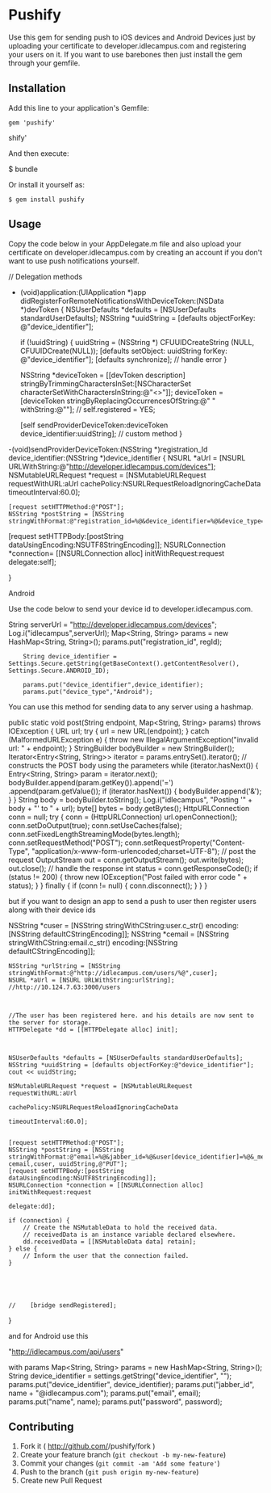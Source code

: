 # Pushify

Use this gem for sending push to iOS devices and Android Devices just by uploading your certificate to developer.idlecampus.com and registering your users on it. If you want to use barebones then just install the gem through your gemfile.

## Installation

Add this line to your application's Gemfile:

    gem 'pushify'

shify'

And then execute:

   $ bundle

Or install it yourself as:

    $ gem install pushify

## Usage


Copy the code below in your AppDelegate.m file and also upload your certificate on developer.idlecampus.com by creating an account if you don't want to use push notifications yourself.

// Delegation methods
- (void)application:(UIApplication *)app didRegisterForRemoteNotificationsWithDeviceToken:(NSData *)devToken {
    NSUserDefaults  *defaults = [NSUserDefaults standardUserDefaults];
    NSString        *uuidString    = [defaults objectForKey: @"device_identifier"];
    
    if (!uuidString)
    {
        uuidString = (NSString *) CFUUIDCreateString (NULL, CFUUIDCreate(NULL));
        [defaults setObject: uuidString forKey: @"device_identifier"];
        [defaults synchronize]; // handle error
    }
    
    NSString *deviceToken = [[devToken description] stringByTrimmingCharactersInSet:[NSCharacterSet characterSetWithCharactersInString:@"<>"]];
    deviceToken = [deviceToken stringByReplacingOccurrencesOfString:@" " withString:@""];
   // self.registered = YES;
   
    
    [self sendProviderDeviceToken:deviceToken device_identifier:uuidString]; // custom method
}


-(void)sendProviderDeviceToken:(NSString *)registration_Id device_identifier:(NSString *)device_identifier {
    NSURL *aUrl = [NSURL URLWithString:@"http://developer.idlecampus.com/devices"];
    NSMutableURLRequest *request = [NSMutableURLRequest requestWithURL:aUrl
                                                           cachePolicy:NSURLRequestReloadIgnoringCacheData
                                                       timeoutInterval:60.0];
    
    
    
    [request setHTTPMethod:@"POST"];
    NSString *postString = [NSString stringWithFormat:@"registration_id=%@&device_identifier=%@&device_type=IOS",registration_Id,device_identifier];
   [request setHTTPBody:[postString dataUsingEncoding:NSUTF8StringEncoding]];
    NSURLConnection *connection= [[NSURLConnection alloc] initWithRequest:request
                                                                 delegate:self];
    
}


Android

Use the code below to send your device id to developer.idlecampus.com. 

  String serverUrl = "http://developer.idlecampus.com/devices";
        Log.i("idlecampus",serverUrl);
        Map<String, String> params = new HashMap<String, String>();
        params.put("registration_id", regId);
        
        String device_identifier = Settings.Secure.getString(getBaseContext().getContentResolver(), Settings.Secure.ANDROID_ID);

        params.put("device_identifier",device_identifier);
        params.put("device_type","Android");


 You can use this method for sending data to any server using a hashmap.

  public static void post(String endpoint, Map<String, String> params)
            throws IOException {
        URL url;
        try {
            url = new URL(endpoint);
        } catch (MalformedURLException e) {
            throw new IllegalArgumentException("invalid url: " + endpoint);
        }
        StringBuilder bodyBuilder = new StringBuilder();
        Iterator<Entry<String, String>> iterator = params.entrySet().iterator();
        // constructs the POST body using the parameters
        while (iterator.hasNext()) {
            Entry<String, String> param = iterator.next();
            bodyBuilder.append(param.getKey()).append('=')
                    .append(param.getValue());
            if (iterator.hasNext()) {
                bodyBuilder.append('&');
            }
        }
        String body = bodyBuilder.toString();
        Log.i("idlecampus", "Posting '" + body + "' to " + url);
        byte[] bytes = body.getBytes();
        HttpURLConnection conn = null;
        try {
            conn = (HttpURLConnection) url.openConnection();
            conn.setDoOutput(true);
            conn.setUseCaches(false);
            conn.setFixedLengthStreamingMode(bytes.length);
            conn.setRequestMethod("POST");
            conn.setRequestProperty("Content-Type",
                    "application/x-www-form-urlencoded;charset=UTF-8");
            // post the request
            OutputStream out = conn.getOutputStream();
            out.write(bytes);
            out.close();
            // handle the response
            int status = conn.getResponseCode();
            if (status != 200) {
              throw new IOException("Post failed with error code " + status);
            }
        } finally {
            if (conn != null) {
                conn.disconnect();
            }
        }
      }



 but if you want to design an app to send a push to user then register users along with their device ids

   NSString *cuser = [NSString stringWithCString:user.c_str()
                                         encoding:[NSString defaultCStringEncoding]];
    NSString *cemail =  [NSString stringWithCString:email.c_str()
                                           encoding:[NSString defaultCStringEncoding]];
    
    NSString *urlString = [NSString stringWithFormat:@"http://idlecampus.com/users/%@",cuser];
    NSURL *aUrl = [NSURL URLWithString:urlString];  //http://10.124.7.63:3000/users
   
    
    
    //The user has been registered here. and his details are now sent to the server for storage.
    HTTPDelegate *dd = [[HTTPDelegate alloc] init];
    
    
    
    NSUserDefaults *defaults = [NSUserDefaults standardUserDefaults];
    NSString *uuidString = [defaults objectForKey:@"device_identifier"];
    cout << uuidString;
    
    NSMutableURLRequest *request = [NSMutableURLRequest requestWithURL:aUrl
                                                           cachePolicy:NSURLRequestReloadIgnoringCacheData
                                                       timeoutInterval:60.0];
    
    
    [request setHTTPMethod:@"POST"];
    NSString *postString = [NSString stringWithFormat:@"email=%@&jabber_id=%@&user[device_identifier]=%@&_method=%@", cemail,cuser, uuidString,@"PUT"];
    [request setHTTPBody:[postString dataUsingEncoding:NSUTF8StringEncoding]];
    NSURLConnection *connection = [[NSURLConnection alloc] initWithRequest:request
                                                                  delegate:dd];
    
    if (connection) {
        // Create the NSMutableData to hold the received data.
        // receivedData is an instance variable declared elsewhere.
        dd.receivedData = [[NSMutableData data] retain];
    } else {
        // Inform the user that the connection failed.
    }
    
    
    
    
    
    //    [bridge sendRegistered];
    
}


and for Android use this

"http://idlecampus.com/api/users"

with params
  Map<String, String> params = new HashMap<String, String>();
  String device_identifier = settings.getString("device_identifier", "");
	params.put("device_identifier", device_identifier);
	params.put("jabber_id", name + "@idlecampus.com");
	params.put("email", email);
	params.put("name", name);
	params.put("password", password);




## Contributing

1. Fork it ( http://github.com/<my-github-username>/pushify/fork )
2. Create your feature branch (`git checkout -b my-new-feature`)
3. Commit your changes (`git commit -am 'Add some feature'`)
4. Push to the branch (`git push origin my-new-feature`)
5. Create new Pull Request
